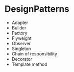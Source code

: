 ﻿# DesignPatterns
* Adapter
* Builder
* Factory
* Flyweight
* Observer
* Singleton
* Chain of responsibility
* Decorator
* Template method